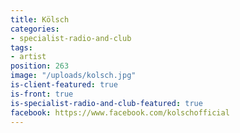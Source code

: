 ```yaml
---
title: Kölsch
categories:
- specialist-radio-and-club
tags:
- artist
position: 263
image: "/uploads/kolsch.jpg"
is-client-featured: true
is-front: true
is-specialist-radio-and-club-featured: true
facebook: https://www.facebook.com/kolschofficial
---
```


